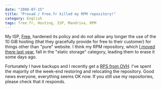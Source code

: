 ```yaml
---
date: "2008-07-15"
title: "Proxad / Free.fr killed my RPM repository!"
category: English
tags: free.fr, Hosting, ISP, Mandriva, RPM
---
```


My ISP, [Free](https://free.fr), hardened its policy and do not allow any
longer the use of the 10 GiB hosting (that they gracefully provide for free to
their customer) for things other than "pure" website. I think my RPM repository,
which
[I moved there last year]({filename}/2007/repository-moved-thanks-to-apache-and-301-redirections.md),
fall in the "static storage" category, leading them to erase it some days ago.

Fortunately I have backups and I recently get a
[RPS from OVH](https://www.ovh.co.uk/individual/products/rps1.xml). I've spent
the majority of the week-end restoring and relocating the repository. Good news
everyone, everything seems OK now. If you still use my repositories, please
check that it responds.
